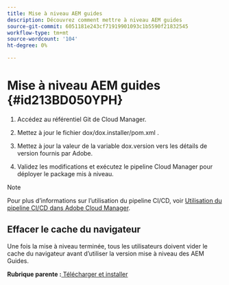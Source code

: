 ```yaml
---
title: Mise à niveau AEM guides
description: Découvrez comment mettre à niveau AEM guides
source-git-commit: 6051181e243cf71919901093c1b5590f21832545
workflow-type: tm+mt
source-wordcount: '104'
ht-degree: 0%

---
```



# Mise à niveau AEM guides {#id213BD050YPH}

1. Accédez au référentiel Git de Cloud Manager.

1. Mettez à jour le fichier dox/dox.installer/pom.xml .

1. Mettez à jour la valeur de la variable dox.version vers les détails de version fournis par Adobe.

1. Validez les modifications et exécutez le pipeline Cloud Manager pour déployer le package mis à niveau.


>[!NOTE]
>
> Pour plus d’informations sur l’utilisation du pipeline CI/CD, voir [Utilisation du pipeline CI/CD dans Adobe Cloud Manager](https://experienceleague.adobe.com/docs/experience-manager-learn/foundation/cloud-manager/use-the-cicd-pipeline-in-cloud-manager-for-aem.html).

## Effacer le cache du navigateur

Une fois la mise à niveau terminée, tous les utilisateurs doivent vider le cache du navigateur avant d’utiliser la version mise à niveau des AEM Guides.

**Rubrique parente :**[ Télécharger et installer](download-install.md)


